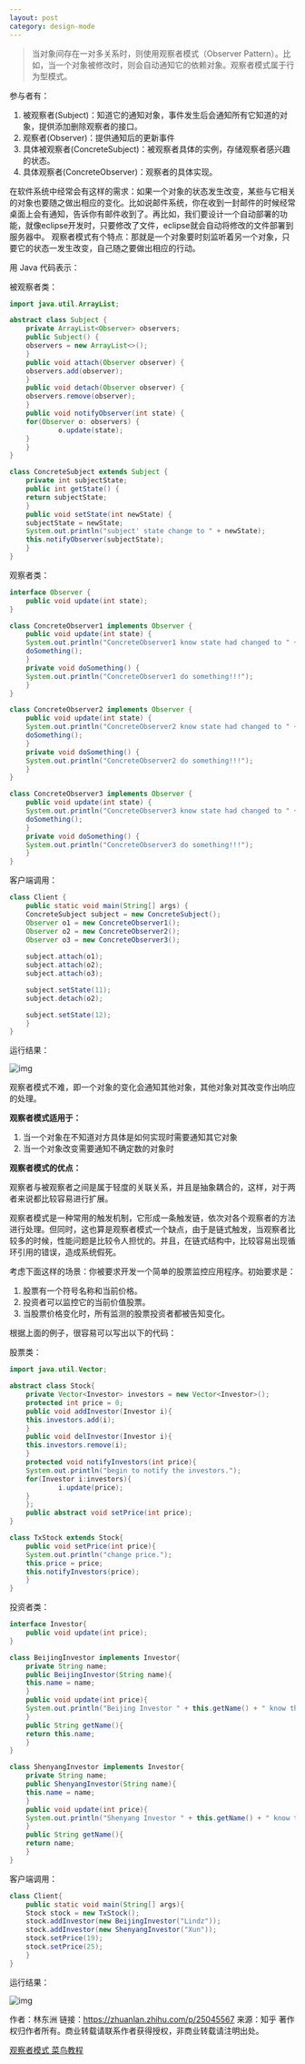 ```yaml
---
layout: post
category: design-mode
---
```


> 当对象间存在一对多关系时，则使用观察者模式（Observer Pattern）。比如，当一个对象被修改时，则会自动通知它的依赖对象。观察者模式属于行为型模式。

参与者有：

1. 被观察者(Subject)：知道它的通知对象，事件发生后会通知所有它知道的对象，提供添加删除观察者的接口。
2. 观察者(Observer)：提供通知后的更新事件
3. 具体被观察者(ConcreteSubject)：被观察者具体的实例，存储观察者感兴趣的状态。
4. 具体观察者(ConcreteObserver)：观察者的具体实现。

在软件系统中经常会有这样的需求：如果一个对象的状态发生改变，某些与它相关的对象也要随之做出相应的变化。比如说邮件系统，你在收到一封邮件的时候经常桌面上会有通知，告诉你有邮件收到了。再比如，我们要设计一个自动部署的功能，就像eclipse开发时，只要修改了文件，eclipse就会自动将修改的文件部署到服务器中。
观察者模式有个特点：那就是一个对象要时刻监听着另一个对象，只要它的状态一发生改变，自己随之要做出相应的行动。

用 Java 代码表示：

被观察者类：

```java
import java.util.ArrayList;

abstract class Subject {
    private ArrayList<Observer> observers;
    public Subject() {
	observers = new ArrayList<>();
    }
    public void attach(Observer observer) {
 	observers.add(observer);
    }
    public void detach(Observer observer) {
	observers.remove(observer);
    }
    public void notifyObserver(int state) {
	for(Observer o: observers) {
            o.update(state);
	}
    }
}

class ConcreteSubject extends Subject {
    private int subjectState;
    public int getState() {
	return subjectState;
    }
    public void setState(int newState) {
	subjectState = newState;
	System.out.println("subject' state change to " + newState);
	this.notifyObserver(subjectState);
    }
}
```

观察者类：

```java
interface Observer {
    public void update(int state);
}

class ConcreteObserver1 implements Observer {
    public void update(int state) {
	System.out.println("ConcreteObserver1 know state had changed to " + state);
	doSomething();
    }	
    private void doSomething() {
	System.out.println("ConcreteObserver1 do something!!!");
    }
}

class ConcreteObserver2 implements Observer {
    public void update(int state) {
	System.out.println("ConcreteObserver2 know state had changed to " + state);
	doSomething();
    }	
    private void doSomething() {
	System.out.println("ConcreteObserver2 do something!!!");
    }
}

class ConcreteObserver3 implements Observer {
    public void update(int state) {
	System.out.println("ConcreteObserver3 know state had changed to " + state);
	doSomething();
    }	
    private void doSomething() {
	System.out.println("ConcreteObserver3 do something!!!");
    }
}
```

客户端调用：

```java
class Client {
    public static void main(String[] args) {
	ConcreteSubject subject = new ConcreteSubject();	
	Observer o1 = new ConcreteObserver1();
	Observer o2 = new ConcreteObserver2();
	Observer o3 = new ConcreteObserver3();
		
	subject.attach(o1);
	subject.attach(o2);
	subject.attach(o3);

	subject.setState(11);
	subject.detach(o2);

	subject.setState(12);
    }
}
```

运行结果：



![img](https://pic2.zhimg.com/v2-33f9c4255ae23f4b8fe8fadd3155bcc5_b.png)

观察者模式不难，即一个对象的变化会通知其他对象，其他对象对其改变作出响应的处理。



**观察者模式适用于：**

1. 当一个对象在不知道对方具体是如何实现时需要通知其它对象
2. 当一个对象改变需要通知不确定数的对象时

**观察者模式的优点：**



观察者与被观察者之间是属于轻度的关联关系，并且是抽象耦合的，这样，对于两者来说都比较容易进行扩展。

观察者模式是一种常用的触发机制，它形成一条触发链，依次对各个观察者的方法进行处理。但同时，这也算是观察者模式一个缺点，由于是链式触发，当观察者比较多的时候，性能问题是比较令人担忧的。并且，在链式结构中，比较容易出现循环引用的错误，造成系统假死。

考虑下面这样的场景：你被要求开发一个简单的股票监控应用程序。初始要求是：



1. 股票有一个符号名称和当前价格。 
2. 投资者可以监控它的当前价值股票。
3. 当股票价格变化时，所有监测的股票投资者都被告知变化。

根据上面的例子，很容易可以写出以下的代码：

股票类：

```java
import java.util.Vector;

abstract class Stock{
    private Vector<Investor> investors = new Vector<Investor>();
    protected int price = 0;
    public void addInvestor(Investor i){
  	this.investors.add(i);
    }
    public void delInvestor(Investor i){
	this.investors.remove(i);
    }
    protected void notifyInvestors(int price){
	System.out.println("begin to notify the investors.");
	for(Investor i:investors){
            i.update(price);
	}
    };
    public abstract void setPrice(int price);
}

class TxStock extends Stock{
    public void setPrice(int price){
	System.out.println("change price.");
	this.price = price;
	this.notifyInvestors(price);
    }
}
```

投资者类：

```java
interface Investor{
    public void update(int price);
}

class BeijingInvestor implements Investor{
    private String name;
    public BeijingInvestor(String name){
	this.name = name;
    }
    public void update(int price){
	System.out.println("Beijing Investor " + this.getName() + " know the stock change to " + price);
    }
    public String getName(){
 	return this.name;
    }
}

class ShenyangInvestor implements Investor{
    private String name;
    public ShenyangInvestor(String name){
	this.name = name;
    }
    public void update(int price){
	System.out.println("Shenyang Investor " + this.getName() + " know the stock change to " + price);
    }
    public String getName(){
	return name;
    }
}
```

客户端调用：

```java
class Client{
    public static void main(String[] args){
	Stock stock = new TxStock();
	stock.addInvestor(new BeijingInvestor("Lindz"));
	stock.addInvestor(new ShenyangInvestor("Xun"));
	stock.setPrice(19);
	stock.setPrice(25);
    }
}
```

运行结果：

![img](https://pic1.zhimg.com/v2-7e563797a2f71a6b0f758ed4cb72e6f8_b.png)

作者：林东洲
链接：https://zhuanlan.zhihu.com/p/25045567
来源：知乎
著作权归作者所有。商业转载请联系作者获得授权，非商业转载请注明出处。

[观察者模式  菜鸟教程](https://www.runoob.com/design-pattern/observer-pattern.html)